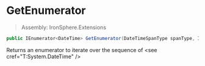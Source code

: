 ﻿

# GetEnumerator

> Assembly: IronSphere.Extensions

```csharp
public IEnumerator<DateTime> GetEnumerator(DateTimeSpanType spanType, Int32 step)
```

Returns an enumerator to iterate over the sequence of &lt;see cref=&quot;T:System.DateTime&quot; /&gt;

 